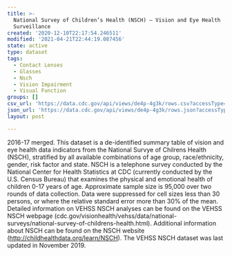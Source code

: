 ```yaml
---
title: >-
  National Survey of Children’s Health (NSCH) – Vision and Eye Health
  Surveillance
created: '2020-12-10T22:17:54.246511'
modified: '2021-04-21T22:44:19.087456'
state: active
type: dataset
tags:
  - Contact Lenses
  - Glasses
  - Nsch
  - Vision Impairment
  - Visual Function
groups: []
csv_url: 'https://data.cdc.gov/api/views/de4p-4g3k/rows.csv?accessType=DOWNLOAD'
json_url: 'https://data.cdc.gov/api/views/de4p-4g3k/rows.json?accessType=DOWNLOAD'
layout: post

---
```

2016-17 merged. This dataset is a de-identified summary table of vision and eye health data indicators from the National Survye of Chilrens Health (NSCH), stratified by all available combinations of age group, race/ethnicity, gender, risk factor and state. NSCH is a telephone survey conducted by the National Center for Health Statistics at CDC (currently conducted by the U.S. Census Bureau) that examines the physical and emotional health of children 0-17 years of age. Approximate sample size is 95,000 over two rounds of data collection. Data were suppressed for cell sizes less than 30 persons, or where the relative standard error more than 30% of the mean. Detailed information on VEHSS NSCH analyses can be found on the VEHSS NSCH webpage (cdc.gov/visionhealth/vehss/data/national-surveys/national-survey-of-childrens-health.html). Additional information about NSCH can be found on the NSCH website (http://childhealthdata.org/learn/NSCH). The VEHSS NSCH dataset was last updated in November 2019.
